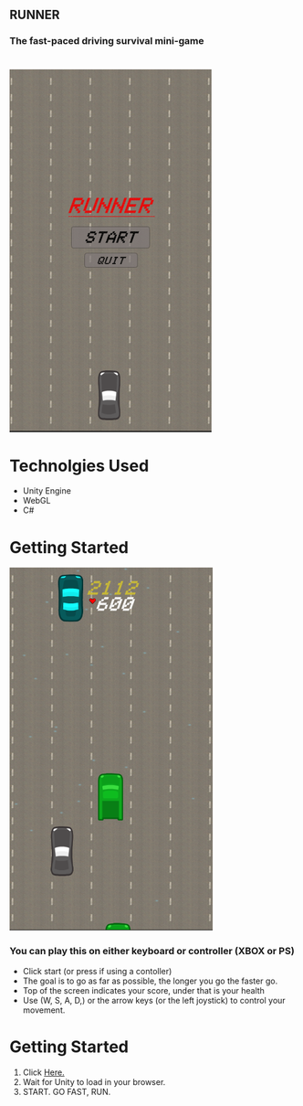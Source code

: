 ## RUNNER
### The fast-paced driving survival mini-game
#

![start menu](StartMenu.PNG)


# Technolgies Used
- Unity Engine
- WebGL
- C#

# Getting Started

![boards dashboard](GameScreen.PNG)

### You can play this on either keyboard or controller (XBOX or PS)
- Click start (or press if using a contoller) 
- The goal is to go as far as possible, the longer you go the faster go.
- Top of the screen indicates your score, under that is your health
- Use (W, S, A, D,) or the arrow keys (or the left joystick) to control your movement.


# Getting Started
1. Click [Here.](https://howardjake.github.io/runner-game/)
2. Wait for Unity to load in your browser.
3. START. GO FAST, RUN.
